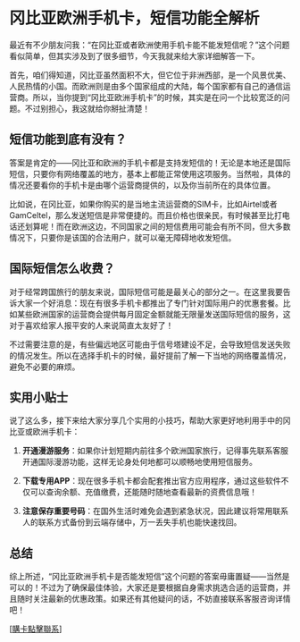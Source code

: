 # 冈比亚欧洲手机卡，短信功能全解析

最近有不少朋友问我：“在冈比亚或者欧洲使用手机卡能不能发短信呢？”这个问题看似简单，但其实涉及到了很多细节，今天我就来给大家详细解答一下。

首先，咱们得知道，冈比亚虽然面积不大，但它位于非洲西部，是一个风景优美、人民热情的小国。而欧洲则是由多个国家组成的大陆，每个国家都有自己的通信运营商。所以，当你提到“冈比亚欧洲手机卡”的时候，其实是在问一个比较宽泛的问题。不过别担心，我这就给你掰扯清楚！

## 短信功能到底有没有？

答案是肯定的——冈比亚和欧洲的手机卡都是支持发短信的！无论是本地还是国际短信，只要你有网络覆盖的地方，基本上都能正常使用这项服务。当然啦，具体的情况还要看你的手机卡是由哪个运营商提供的，以及你当前所在的具体位置。

比如说，在冈比亚，如果你购买的是当地主流运营商的SIM卡，比如Airtel或者GamCeltel，那么发送短信是非常便捷的。而且价格也很亲民，有时候甚至比打电话还划算呢！而在欧洲这边，不同国家之间的短信费用可能会有所不同，但大多数情况下，只要你是该国的合法用户，就可以毫无障碍地收发短信。

## 国际短信怎么收费？

对于经常跨国旅行的朋友来说，国际短信可能是最关心的部分之一。在这里我要告诉大家一个好消息：现在有很多手机卡都推出了专门针对国际用户的优惠套餐。比如某些欧洲国家的运营商会提供每月固定金额就能无限量发送国际短信的服务，这对于喜欢给家人报平安的人来说简直太友好了！

不过需要注意的是，有些偏远地区可能由于信号塔建设不足，会导致短信发送失败的情况发生。所以在选择手机卡的时候，最好提前了解一下当地的网络覆盖情况，避免不必要的麻烦。

## 实用小贴士

说了这么多，接下来给大家分享几个实用的小技巧，帮助大家更好地利用手中的冈比亚或欧洲手机卡：

1. **开通漫游服务**：如果你计划短期内前往多个欧洲国家旅行，记得事先联系客服开通国际漫游功能，这样无论身处何地都可以顺畅地使用短信服务。
   
2. **下载专用APP**：现在很多手机卡都会配套推出官方应用程序，通过这些软件不仅可以查询余额、充值缴费，还能随时随地查看最新的资费信息哦！

3. **注意保存重要号码**：在国外生活时难免会遇到紧急状况，因此建议将常用联系人的联系方式备份到云端存储中，万一丢失手机也能快速找回。

## 总结

综上所述，“冈比亚欧洲手机卡是否能发短信”这个问题的答案毋庸置疑——当然是可以的！不过为了确保最佳体验，大家还是要根据自身需求挑选合适的运营商，并且随时关注最新的优惠政策。如果还有其他疑问的话，不妨直接联系客服咨询详情吧！

[[購卡點擊聯系](https://t.me/s/esim1088)]